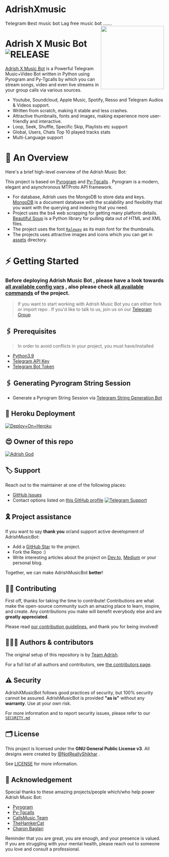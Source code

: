 # AdrishXmusic
𝖳𝖾𝗅𝖾𝗀𝗋𝖺𝗆 𝖡𝖾𝗌𝗍 𝗆𝗎𝗌𝗂𝖼 𝖻𝗈𝗍 𝖫𝖺𝗀 𝖿𝗋𝖾𝖾 𝗆𝗎𝗌𝗂𝖼 𝖻𝗈𝗍 .......
<img src="https://te.legra.ph/file/7ad914c623584a5de931d.jpg" align="right" width="200" height="200"/>

# Adrish X Music Bot <img src="https://img.shields.io/github/v/release/MrAdrish18/AdrishMusic?color=black&logo=github&logoColor=black&style=social" alt="RELEASE">

[Adrish X Music Bot](https://github.com/TeamAdrish/AdrishXMusic) is a Powerful Telegram Music+Video Bot written in Python using Pyrogram and Py-Tgcalls by which you can stream songs, video and even live streams in your group calls via various sources.

* Youtube, Soundcloud, Apple Music, Spotify, Resso and Telegram Audios & Videos support.
* Written from scratch, making it stable and less crashes.
* Attractive thumbnails, fonts and images,  making experience more user-friendly and interactive.
* Loop, Seek, Shuffle, Specific Skip, Playlists etc support
* Global, Users, Chats Top 10 played tracks stats
* Multi-Language support


# 🔗 An Overview

Here's a brief high-level overview of the Adrish Music Bot:

This project is based on [Pyrogram](https://github.com/pyrogram) and [Py-Tgcalls](https://github.com/pytgcalls/pytgcalls) . Pyrogram is a modern, elegant and asynchronous MTProto API framework.

* For database, Adrish uses the MongoDB to store data and keys. [MongoDB](https://www.mongodb.com/) is a document database with the scalability and flexibility that you want with the querying and indexing that you need.
* Project uses the bs4 web scrapping for getting many platform details. [Beautiful Soup](https://www.crummy.com/software/BeautifulSoup/bs4/doc/) is a Python library for pulling data out of HTML and XML files.
* The project uses the font [`Raleway`](../assets/font2.ttf) as its main font for the thumbnails.
* The projects uses attractive images and icons which you can get in [assets](../assets/) directory.




# ⚡️ Getting Started

### Before deploying Adrish Music Bot , please have a look towards [all available config vars](../config/README.md) , also please check [all available commands](../strings/command.yml) of the project.

> If you want to start working with Adrish Music Bot you can either fork or import repo .
> If you'd like to talk to us, join us on our [Telegram Group](https://t.me/AdrishMusicSupport)


## 🖇 Prerequisites

> In order to avoid conflicts in your project, you must have/installed

- [Python3.9](https://www.python.org/downloads/release/python-390/)
- [Telegram API Key](https://docs.pyrogram.org/intro/setup#api-keys)
- [Telegram Bot Token](https://t.me/botfather)


## 🖇 Generating Pyrogram String Session

- Generate a Pyrogram String Session via [Telegram String Generation Bot](https://t.me/YukkiStringBot)


## 🚀 Heroku Deployment

[![Deploy+On+Heroku](https://www.herokucdn.com/deploy/button.svg)](https://heroku.com/deploy?template=https://github.com/teamadrish/adrishxmusic)


## 😍 Owner of this repo

[![Adrish God](https://te.legra.ph/file/d2c335b2738dee89713c6.jpg)](https://t.me/Adrish_Owner)


## 🏷 Support

Reach out to the maintainer at one of the following places:

- [GitHub Issues](https://github.com/TeamAdrish/AdrishXmusic/issues/new?assignees=&labels=question&template=SUPPORT_QUESTION.md&title=support%3A+)
- Contact options listed on [this GitHub profile](https://github.com/TeamAdrish)
[![Telegram Support](https://te.legra.ph/file/b75b3c1a191f4107b7e50.jpg)](https://t.me/AdrishMusicSupport)

## 🎗 Project assistance

If you want to say **thank you** or/and support active development of AdrishMusicBot:

- Add a [GitHub Star](https://github.com/TeamAdrush/AdrishXMusic) to the project.
- Fork the Repo :)
- Write interesting articles about the project on [Dev.to](https://dev.to/), [Medium](https://medium.com/) or your personal blog.

Together, we can make AdrishMusicBot **better**!

## ✍🏻 Contributing

First off, thanks for taking the time to contribute! Contributions are what make the open-source community such an amazing place to learn, inspire, and create. Any contributions you make will benefit everybody else and are **greatly appreciated**.

Please read [our contribution guidelines](CONTRIBUTING.md), and thank you for being involved!

## 👨🏻‍💻 Authors & contributors

The original setup of this repository is by [Team Adrish](https://github.com/MrAdrish18).

For a full list of all authors and contributors, see [the contributors page](https://github.com/MrAdrish/AdridhMusic/contributors).

## ⚠️ Security

AdrishXMusicBot follows good practices of security, but 100% security cannot be assured. AdrishMusicBot is provided **"as is"** without any **warranty**. Use at your own risk.

For more information and to report security issues, please refer to our [`SECURITY.md`](SECURITY.md)


## 🗂 License

This project is licensed under the **GNU General Public License v3**. All designs were created by [@NotReallyShikhar](https://github.com/NotReallyShikhar) .

See [LICENSE](../LICENSE) for more information.

## 📑 Acknowledgement

Special thanks to these amazing projects/people which/who help power Adrish Music Bot:

- [Pyrogram](https://github.com/pyrogram/pyrogram)
- [Py-Tgcalls](https://github.com/pytgcalls/pytgcalls)
- [CallsMusic Team](https://github.com/Callsmusic)
- [TheHamkerCat](https://github.com/TheHamkerCat)
- [Charon Baglari](https://github.com/XCBv021)


Reminder that you are great, you are enough, and your presence is valued. If you are struggling with your mental health, please reach out to someone you love and consult a professional.
